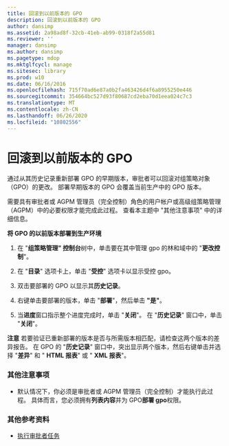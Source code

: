 ```yaml
---
title: 回滚到以前版本的 GPO
description: 回滚到以前版本的 GPO
author: dansimp
ms.assetid: 2a98ad8f-32cb-41eb-ab99-0318f2a55d81
ms.reviewer: ''
manager: dansimp
ms.author: dansimp
ms.pagetype: mdop
ms.mktglfcycl: manage
ms.sitesec: library
ms.prod: w10
ms.date: 06/16/2016
ms.openlocfilehash: 715f70ad6e87a0b2fa463426d4f6a8955250e446
ms.sourcegitcommit: 354664bc527d93f80687cd2eba70d1eea024c7c3
ms.translationtype: MT
ms.contentlocale: zh-CN
ms.lasthandoff: 06/26/2020
ms.locfileid: "10802556"
---
```

# 回滚到以前版本的 GPO


通过从其历史记录重新部署 GPO 的早期版本，审批者可以回滚对组策略对象（GPO）的更改。 部署早期版本的 GPO 会覆盖当前生产中的 GPO 版本。

需要具有审批者或 AGPM 管理员（完全控制）角色的用户帐户或高级组策略管理（AGPM）中的必要权限才能完成此过程。 查看本主题中 "其他注意事项" 中的详细信息。

**将 GPO 的以前版本部署到生产环境**

1.  在 "**组策略管理" 控制台**树中，单击要在其中管理 gpo 的林和域中的 "**更改控制**"。

2.  在 "**目录**" 选项卡上，单击 "**受控**" 选项卡以显示受控 gpo。

3.  双击要部署的 GPO 以显示其**历史记录**。

4.  右键单击要部署的版本，单击 "**部署**"，然后单击 **"是"**。

5.  当**进度**窗口指示整个进度完成时，单击 "**关闭**"。 在 "**历史记录**" 窗口中，单击 "**关闭**"。

**注意** 若要验证已重新部署的版本是否与所需版本相匹配，请检查这两个版本的差异报告。 在 GPO 的 "**历史记录**" 窗口中，突出显示两个版本，然后右键单击并选择 "**差异**" 和 " **HTML 报表**" 或 " **XML 报表**"。

 

### 其他注意事项

-   默认情况下，你必须是审批者或 AGPM 管理员（完全控制）才能执行此过程。 具体而言，您必须拥有**列表内容**并为 GPO**部署 gpo**权限。

### 其他参考资料

-   [执行审批者任务](performing-approver-tasks-agpm30ops.md)

 

 





